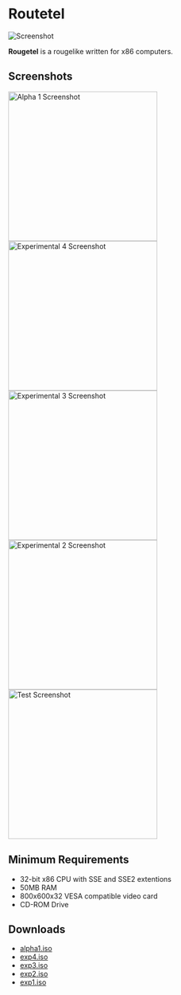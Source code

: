<h1 class="page-title">Routetel</h1>
<img src="{{"/media/img/rougetel/alpha1.png|relative_url}}" alt="Screenshot">
<p><b>Rougetel</b> is a rougelike written for x86 computers.</p>

## Screenshots

<div class="screenshots">
	<a href="{{"/media/img/rougetel/alpha1.png"|relative_url}}" title="Alpha 1 Screenshot">
		<img src="{{"/media/img/rougetel/alpha1.png"|relative_url}}" alt="Alpha 1 Screenshot" id="alpha1" height="300" width="300">
	</a>
	<a href="{{"/media/img/rougetel/exp4.png"|relative_url}}" title="Experimental 4 Screenshot">
		<img src="{{"/media/img/rougetel/exp4.png"|relative_url}}" alt="Experimental 4 Screenshot" id="exp4" height="300" width="300">
	</a>
	<a href="{{"/media/img/rougetel/exp3.png"|relative_url}}" title="Experimental 3 Screenshot">
		<img src="{{"/media/img/rougetel/exp3.png"|relative_url}}" alt="Experimental 3 Screenshot" id="exp3" height="300" width="300">
	</a>
	<a href="{{"/media/img/rougetel/exp2.png"|relative_url}}" title="Experimental 2 Screenshot">
		<img src="{{"/media/img/rougetel/exp2.png"|relative_url}}" alt="Experimental 2 Screenshot" id="exp2" height="300" width="300">
	</a>
	<a href="{{"/media/img/rougetel/test.png"|relative_url}}" title="Test Screenshot">
		<img src="{{"/media/img/rougetel/test.png"|relative_url}}" alt="Test Screenshot" id="test" height="300" width="300">
	</a>
</div>

## Minimum Requirements
<ul>
<li>32-bit x86 CPU with SSE and SSE2 extentions</li>
<li>50MB RAM</li>
<li>800x600x32 VESA compatible video card</li>
<li>CD-ROM Drive</li>
</ul>

## Downloads
- [alpha1.iso]({{"/media/rtdl/alpha1.iso"|relative_url}})
- [exp4.iso]({{"/media/rtdl/exp4.iso"|relative_url}})
- [exp3.iso]({{"/media/rtdl/exp3.iso"|relative_url}})
- [exp2.iso]({{"/media/rtdl/exp2.iso"|relative_url}})
- [exp1.iso]({{"/media/rtdl/exp1.iso"|relative_url}})

<link rel="stylesheet" href="{{"/assets/css/lightbox.css"|relative_url}}">
<script src="{{"/assets/js/lightbox.js"|relative_url}}"></script>
<script>new SimpleLightbox({elements: '.screenshots a'});</script>